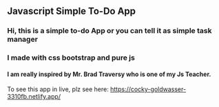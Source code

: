## Javascript Simple To-Do App

### Hi, this is a simple to-do App or you can tell it as simple task manager
### I made with css bootstrap and pure js
#### I am really inspired by Mr. Brad Traversy who is one of my Js Teacher.
To see this app in live, plz see here: https://cocky-goldwasser-3310fb.netlify.app/
